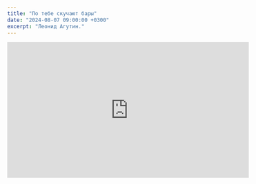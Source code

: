 ```yaml
---
title: "По тебе скучают бары"
date: "2024-08-07 09:00:00 +0300"
excerpt: "Леонид Агутин."
---
```


<div class="video-wrapper">
  <iframe width="560" height="315" src="https://www.youtube.com/embed/ifJqnH-eU6w?si=FyzWs5u0RL2pC_WP" title="YouTube video player" frameborder="0" allow="accelerometer; autoplay; clipboard-write; encrypted-media; gyroscope; picture-in-picture; web-share" referrerpolicy="strict-origin-when-cross-origin" allowfullscreen></iframe>
</div>
